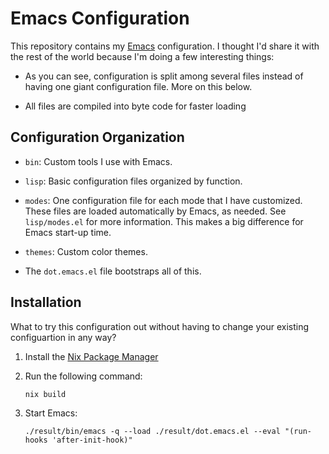 # Emacs Configuration

This repository contains my [Emacs][] configuration.  I thought I'd
share it with the rest of the world because I'm doing a few
interesting things:

  * As you can see, configuration is split among several files instead
    of having one giant configuration file.  More on this below.

  * All files are compiled into byte code for faster loading

## Configuration Organization

  * `bin`: Custom tools I use with Emacs.

  * `lisp`: Basic configuration files organized by function.

  * `modes`: One configuration file for each mode that I have
    customized.  These files are loaded automatically by Emacs, as
    needed.  See `lisp/modes.el` for more information.  This makes a
    big difference for Emacs start-up time.

  * `themes`: Custom color themes.

  * The `dot.emacs.el` file bootstraps all of this.

## Installation

What to try this configuration out without having to change your
existing configuartion in any way?

  1. Install the [Nix Package Manager](https://nixos.org/nix/)

  2. Run the following command:

         nix build

  3. Start Emacs:

         ./result/bin/emacs -q --load ./result/dot.emacs.el --eval "(run-hooks 'after-init-hook)"

[emacs]: http://www.gnu.org/software/emacs/
